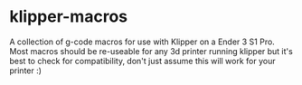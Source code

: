 # klipper-macros
A collection of g-code macros for use with Klipper on a Ender 3 S1 Pro. 
Most macros should be re-useable for any 3d printer running klipper but it's best to check for compatibility, don't just assume this will work for your printer :)
